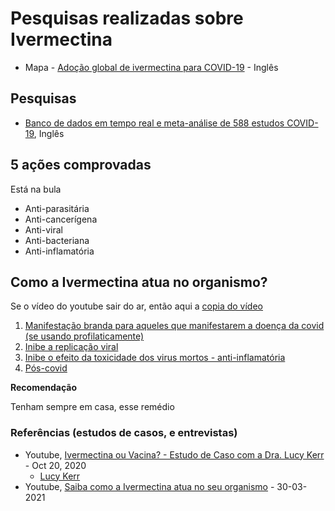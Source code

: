 # Pesquisas realizadas sobre Ivermectina

* Mapa - [Adoção global de ivermectina para COVID-19](https://ivmstatus.com/) - Inglês

## Pesquisas

* [Banco de dados em tempo real e meta-análise de 588 estudos COVID-19](https://c19early.com/), Inglês



## 5 ações comprovadas

Está na bula

* Anti-parasitária
* Anti-cancerígena
* Anti-viral
* Anti-bacteriana
* Anti-inflamatória

## Como a Ivermectina atua no organismo?
   Se o vídeo do youtube sair do ar, então aqui a [copia do vídeo](./fontes/Saiba_como_a_ivermectina_atua_no_seu_organismo_frente_ao_COVID-19-4_b3-fkocPA.mp4)

   1. [Manifestação branda para aqueles que manifestarem a doença da covid (se usando profilaticamente)](https://youtu.be/4_b3-fkocPA?t=65)
   1. [Inibe a replicação viral](https://youtu.be/4_b3-fkocPA?t=80)
   1. [Inibe o efeito da toxicidade dos virus mortos - anti-inflamatória](https://youtu.be/4_b3-fkocPA?t=208)
   1. [Pós-covid](https://youtu.be/4_b3-fkocPA?t=259)


**Recomendação**

Tenham sempre em casa, esse remédio

### Referências (estudos de casos, e entrevistas)
* Youtube, [Ivermectina ou Vacina? - Estudo de Caso com a Dra. Lucy Kerr](https://youtu.be/5SOSBgUU8to?t=1153) - Oct 20, 2020
   - [Lucy Kerr](./md/Lucy_Kerr-SP-20963.md)
* Youtube, [Saiba como a Ivermectina atua no seu organismo](https://www.youtube.com/watch?v=4_b3-fkocPA) - 30-03-2021
